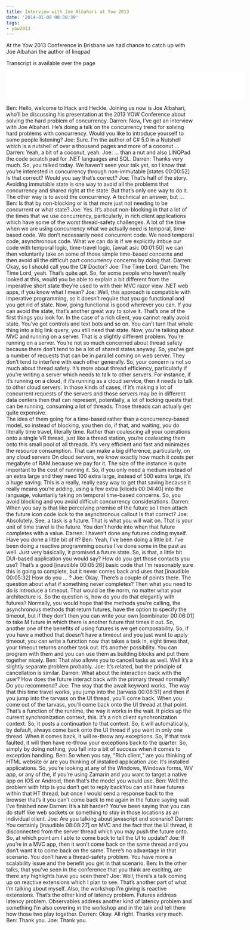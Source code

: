 ```yaml
---
title: Interview with Joe Albahari at Yow 2013
date: '2014-01-08 08:38:39'
tags:
- yow2013
---
```


At the Yow 2013 Conference in Brisbane we had chance to catch up with Joe Albahari the author of linqpad

Transcript is available over the page

<iframe style="border: none" src="//html5-player.libsyn.com/embed/episode/id/2622321/height/75/width/640/theme/standard/direction/no/autoplay/no/autonext/no/thumbnail/yes/preload/no/no_addthis/no/" height="75" width="640" scrolling="no"  allowfullscreen webkitallowfullscreen mozallowfullscreen oallowfullscreen msallowfullscreen></iframe>

<!--more-->

Ben:	Hello, welcome to Hack and Heckle. Joining us now is Joe Albahari, who’ll be discussing his presentation at the 2013 YOW Conference about solving the hard problem of concurrency. 
Darren:	Now, I’ve got an interview with Joe Albahari. He’s doing a talk on the concurrency trend for solving hard problems with concurrency. Would you like to introduce yourself to some people listening?
Joe: 	Sure. I’m the author of C# 5.0 in a Nutshell which is a nutshell of over a thousand pages and more of a coconut …
Darren:	Yeah, a bit of a coconut, yeah.
Joe:	… than a nut and also LINQPad the code scratch pad for .NET languages and SQL.
Darren:	Thanks very much. So, you talked today. We haven’t seen your talk yet, so I know that you’re interested in concurrency through non-immutable [states 00:00:52] Is that correct? Would you say that’s correct?
Joe:	That’s half of the story. Avoiding immutable state is one way to avoid all the problems that concurrency and shared right at the state. But that’s only one way to do it. The other way is to avoid the concurrency. A technical an answer, but …
Ben: 	Is that by non-blocking or is that more just not needing to be concurrent or what state?
Joe:	Yes. It’s about non-blocking in that a lot of the times that we use concurrency, particularly, in rich client applications which have some of the worst thread-safety challenges. A lot of the time when we are using concurrency what we actually need is temporal, time-based code. We don’t necessarily need concurrent code. We need temporal code, asynchronous code. What we can do is if we explicitly imbue our code with temporal logic, time-travel logic, [await asic 00:01:50] we can then voluntarily take on some of those simple time-based concerns and then avoid all the difficult part concurrency concerns by doing that.
Darren: 	Okay, so I should call you the C# Doctor?
Joe: 	The Time Lord.
Darren:	The Time Lord, yeah. That’s quite apt. So, for some people who haven’t really looked at this, would you be able to explain a bit different from the imperative short state they’re used to with their MVC razor view .NET web apps, if you know what I mean?
Joe:	Well, this approach is compatible with imperative programming, so it doesn’t require that you go functional and you get rid of state. Now, going functional is good wherever you can. If you can avoid the state, that’s another great way to solve it. That’s one of the first things you look for. In the case of a rich client, you cannot really avoid state. You’ve got controls and text bots and so on. You can’t turn that whole thing into a big link query, you still need that state.
	Now, you’re talking about MVC and running on a server. That is a slightly different problem. You’re running on a server. You’re not so much concerned about thread safety because there don’t tend to be a lot of shared states anyway. So, you’ve got a number of requests that can be in parallel coming on web server. They don’t tend to interfere with each other generally. 
	So, your concern is not so much about thread safety. It’s more about thread efficiency, particularly if you’re writing a server which needs to talk to other servers. For instance, if it’s running on a cloud, if it’s running as a cloud service, then it needs to talk to other cloud servers. In those kinds of cases, if it’s making a lot of concurrent requests of the servers and those servers may be in different data centers then that can represent, potentially, a lot of locking quests that can be running, consuming a lot of threads. Those threads can actually get quite expensive. 	
	The idea of them going for a time-based rather than a concurrency-based model, so instead of blocking, you then do, if that, and waiting, you do literally time travel, literally time. Rather than coalescing all your operations onto a single VR thread, just like a thread station, you’re coalescing them onto this small pool of all threads. It’s very efficient and fast and minimizes the resource consumption. That can make a big difference, particularly, on any cloud servers 
	On cloud servers, we know exactly how much it costs per megabyte of RAM because we pay for it. The size of the instance is quite important to the cost of running it. So, if you only need a medium instead of an extra large and they need 100 extra large, instead of 500 extra large, it’s a huge saving. This is a really, really easy way to get that saving because it really means you’re adding, using a few extra [kiloids 00:04:40] into the language, voluntarily taking on temporal time-based concerns. So, you avoid blocking and you avoid difficult concurrency considerations. 
Darren:	When you say is that like perceiving premise of the future so I then attach the future icon code lock to the asynchronous callout Is that correct?
Joe:	Absolutely. See, a task is a future. That is what you will wait on. That is your unit of time travel is the future. You don’t horde into when that future completes with a value.
Darren:	I haven’t done any futures coding myself. Have you done a little bit of it?
Ben:	Yeah, I’ve been doing a little bit. I’ve been doing a reactive programming course I’ve done some in the past as well. Just very basically, it promised a future state. So, is that, a little bit DUI-based application you would say? How do you get those contacts you use? That’s a good [inaudible 00:05:26] basic code that I’m reasonably sure this is going to complete, but it never comes back and uses that [inaudible 00:05:32] How do you … ?
Joe:	Okay. There’s a couple of points there. The question about what if something never completes? Then what you need to do is introduce a timeout. That would be the norm, no matter what your architecture is. So the question is, how do you do that elegantly with futures? Normally, you would hope that the methods you’re calling, the asynchronous methods that return futures, have the option to specify the timeout, but if they don’t then you can write your own [combinater 00:06:01] to take M future in which there is another future that times it out. 
	So, another one of the benefits of using futures is we get composability. So, if you have a method that doesn’t have a timeout and you just want to apply timeout, you can write a function now that takes a task in, eight times that, your timeout returns another task out. It’s another possibility. You can program with them and you can use them as building blocks and put them together nicely.
Ben:	That also allows you to cancell tasks as well. Well it’s a slightly separate problem probably.
Joe:	It’s related, but the principle of cancellation is similar.
Darren:	What about the interaction back with the user? How does the future interact back with the primary thread normally? Do you recommend?
Joe:	The way that the await keyword works. The way that this time travel works, you jump into the [tarvass 00:06:51] and then if you jump into the tarvass on the UI thread, you’ll come back. When you come out of the tarvass, you’ll come back onto the UI thread at that point. That’s a function of the runtime, the way it works in the wait.  It picks up the current synchronization context, this. It’s a rich client synchronization context. So, it posts a continuation to that context. 
	So, it will automatically, by default, always come back onto the UI thread if you went in only one thread. When it comes back, it will re-throw any exceptions. So, if that task faulted, it will then have re-throw your exceptions back to the quarter. So, simply by doing nothing, you fall into a bit of success when it comes to exception handling.
Ben: 	So when you say, “Rich client,” are you thinking of HTML website or are you thinking of installed application 
Joe:	It’s installed applications. So, you’re looking at any of the Windows, Windows forms, WV app, or any of the, if you’re using Zamarin and you want to target a native app on IOS or Android, then that’s the model you would use.
Ben:	Well the problem with http is you don’t get to reply backYou can still have futures within that HT thread, but once I would send a response back to the browser that’s it you can’t come back to me again in the future saying wait I’ve finished now
Darren:	It’s a bit harder? You’ve been saying that you can do stuff like web sockets or something to stay in those locations as an individual client.
Joe:	Are you talking about javascript and scenario?
Darren:	You certainly [inaudible 08:08:27] on MVC and the fact that the UI thread, it disconnected from the server thread which you may push the future onto. So, at which point am I able to come back to tell the UI to update?
Joe:	If you’re in a MVC app, then it won’t come back on the same thread and you don’t want it to come back on the same. There’s no advantage in that scenario. You don’t have a thread-safety problem. You have more a scalability issue and the benefit you get in that scenario.
Ben:	In the other talks, that you’ve seen in the conference that you think are exciting, are there any highlights have you seen there?
Joe:	Well, there’s a talk coming up on reactive extensions which I plan to see.  That’s another part of what I’m talking about myself. Also, the workshop I’m giving is reactive extensions. That’s the other kind of latency problem. Futures address latency problem. Observables address another kind of latency problem and something I’m also covering in the workshop and in the talk and tell them how those two play together. 
Darren:	Okay. All right. Thanks very much.
Ben:	Thank you.
Joe:	Thank you.


